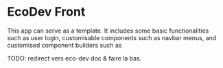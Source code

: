 
# EcoDev Front

This app can serve as a template. It includes some basic functionalities such as user login,
customisable components such as navbar menus, and customised component builders such as

TODO: redirect vers eco-dev doc & faire la bas.
